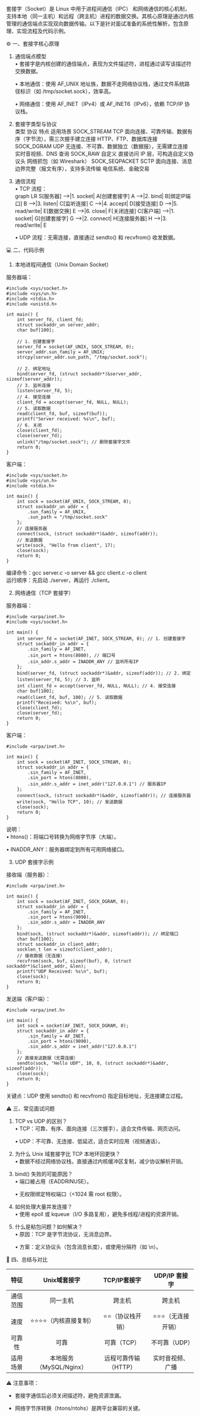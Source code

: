 套接字（Socket）是 Linux 中用于进程间通信（IPC） 和网络通信的核心机制，支持本地（同一主机）和远程（跨主机）进程的数据交换。其核心原理是通过内核管理的通信端点实现双向数据传输。以下是针对面试准备的系统性解析，包含原理、实现流程及代码示例。

⚙️ 一、套接字核心原理

1. 通信端点模型  
   • 套接字是内核创建的通信端点，表现为文件描述符，进程通过读写该描述符交换数据。

   • 本地通信：使用 AF_UNIX 地址族，数据不走网络协议栈，通过文件系统路径标识（如 /tmp/socket.sock），效率高。

   • 网络通信：使用 AF_INET（IPv4）或 AF_INET6（IPv6），依赖 TCP/IP 协议栈。

2. 套接字类型与协议  
   类型 协议 特点 适用场景
SOCK_STREAM TCP 面向连接、可靠传输、数据有序（字节流），需三次握手建立连接 HTTP、FTP、数据库连接
SOCK_DGRAM UDP 无连接、不可靠、数据独立（数据报），无需建立连接 实时音视频、DNS 查询
SOCK_RAW 自定义 直接访问 IP 层，可构造自定义协议头 网络抓包（如 Wireshark）
SOCK_SEQPACKET SCTP 面向连接、消息边界完整（报文有序），支持多流传输 电信系统、金融交易

3. 通信流程  
   • TCP 流程：  
     graph LR
         S[服务器] -->|1. socket| A[创建套接字]
         A -->|2. bind| B[绑定IP端口]
         B -->|3. listen| C[监听连接]
         C -->|4. accept| D[接受连接]
         D -->|5. read/write| E[数据交换]
         E -->|6. close| F[关闭连接]
         C[客户端] -->|1. socket| G[创建套接字]
         G -->|2. connect| H[连接服务器]
         H -->|3. read/write| E
     
   • UDP 流程：无需连接，直接通过 sendto() 和 recvfrom() 收发数据。

💻 二、代码示例

1. 本地进程间通信（Unix Domain Socket）

服务器端：
```
#include <sys/socket.h>
#include <sys/un.h>
#include <stdio.h>
#include <unistd.h>

int main() {
    int server_fd, client_fd;
    struct sockaddr_un server_addr;
    char buf[100];

    // 1. 创建套接字
    server_fd = socket(AF_UNIX, SOCK_STREAM, 0);
    server_addr.sun_family = AF_UNIX;
    strcpy(server_addr.sun_path, "/tmp/socket.sock");

    // 2. 绑定地址
    bind(server_fd, (struct sockaddr*)&server_addr, sizeof(server_addr));
    // 3. 监听连接
    listen(server_fd, 5);
    // 4. 接受连接
    client_fd = accept(server_fd, NULL, NULL);
    // 5. 读取数据
    read(client_fd, buf, sizeof(buf));
    printf("Server received: %s\n", buf);
    // 6. 关闭
    close(client_fd);
    close(server_fd);
    unlink("/tmp/socket.sock"); // 删除套接字文件
    return 0;
}
```

客户端：
```
#include <sys/socket.h>
#include <sys/un.h>
#include <stdio.h>

int main() {
    int sock = socket(AF_UNIX, SOCK_STREAM, 0);
    struct sockaddr_un addr = {
        .sun_family = AF_UNIX,
        .sun_path = "/tmp/socket.sock"
    };
    // 连接服务器
    connect(sock, (struct sockaddr*)&addr, sizeof(addr));
    // 发送数据
    write(sock, "Hello from client", 17);
    close(sock);
    return 0;
}
```
编译命令：gcc server.c -o server && gcc client.c -o client  
运行顺序：先启动 ./server，再运行 ./client。

2. 网络通信（TCP 套接字）

服务器端：
```
#include <arpa/inet.h>
#include <sys/socket.h>

int main() {
    int server_fd = socket(AF_INET, SOCK_STREAM, 0); // 1. 创建套接字
    struct sockaddr_in addr = {
        .sin_family = AF_INET,
        .sin_port = htons(8080), // 端口号
        .sin_addr.s_addr = INADDR_ANY // 监听所有IP
    };
    bind(server_fd, (struct sockaddr*)&addr, sizeof(addr)); // 2. 绑定
    listen(server_fd, 5); // 3. 监听
    int client_fd = accept(server_fd, NULL, NULL); // 4. 接受连接
    char buf[100];
    read(client_fd, buf, 100); // 5. 读取数据
    printf("Received: %s\n", buf);
    close(client_fd);
    close(server_fd);
    return 0;
}
```

客户端：
```
#include <arpa/inet.h>

int main() {
    int sock = socket(AF_INET, SOCK_STREAM, 0);
    struct sockaddr_in addr = {
        .sin_family = AF_INET,
        .sin_port = htons(8080),
        .sin_addr.s_addr = inet_addr("127.0.0.1") // 服务器IP
    };
    connect(sock, (struct sockaddr*)&addr, sizeof(addr)); // 连接服务器
    write(sock, "Hello TCP", 10); // 发送数据
    close(sock);
    return 0;
}
```
说明：  
• htons()：将端口号转换为网络字节序（大端）。  

• INADDR_ANY：服务器绑定到所有可用网络接口。

3. UDP 套接字示例

接收端（服务器）：
```
#include <arpa/inet.h>

int main() {
    int sock = socket(AF_INET, SOCK_DGRAM, 0);
    struct sockaddr_in addr = {
        .sin_family = AF_INET,
        .sin_port = htons(9090),
        .sin_addr.s_addr = INADDR_ANY
    };
    bind(sock, (struct sockaddr*)&addr, sizeof(addr)); // 绑定端口
    char buf[100];
    struct sockaddr_in client_addr;
    socklen_t len = sizeof(client_addr);
    // 接收数据（无连接）
    recvfrom(sock, buf, sizeof(buf), 0, (struct sockaddr*)&client_addr, &len);
    printf("UDP Received: %s\n", buf);
    close(sock);
    return 0;
}
```

发送端（客户端）：
```
#include <arpa/inet.h>

int main() {
    int sock = socket(AF_INET, SOCK_DGRAM, 0);
    struct sockaddr_in addr = {
        .sin_family = AF_INET,
        .sin_port = htons(9090),
        .sin_addr.s_addr = inet_addr("127.0.0.1")
    };
    // 直接发送数据（无需连接）
    sendto(sock, "Hello UDP", 10, 0, (struct sockaddr*)&addr, sizeof(addr));
    close(sock);
    return 0;
}
```
关键点：UDP 使用 sendto() 和 recvfrom() 指定目标地址，无连接建立过程。

⚠️ 三、常见面试问题

1. TCP vs UDP 的区别？  
   • TCP：可靠、有序、面向连接（三次握手），适合文件传输、网页访问。  

   • UDP：不可靠、无连接、低延迟，适合实时应用（视频通话）。

2. 为什么 Unix 域套接字比 TCP 本地环回更快？  
   • 数据不经过网络协议栈，直接通过内核缓冲区复制，减少协议解析开销。

3. bind() 失败的可能原因？  
   • 端口被占用（EADDRINUSE）。  

   • 无权限绑定特权端口（<1024 需 root 权限）。

4. 如何处理大量并发连接？  
   • 使用 epoll 或 kqueue（I/O 多路复用），避免多线程/进程的资源开销。

5. 什么是粘包问题？如何解决？  
   • 原因：TCP 是字节流协议，无消息边界。  

   • 方案：定义协议头（包含消息长度），或使用分隔符（如 \n）。

💎 四、总结与对比

|特征|Unix域套接字 | TCP/IP套接字 | UDP/IP 套接字|
|:---:|:-----------:|:-----------:|:------------:|
|通信范围| 同一主机|  跨主机 |     跨主机|
|速度|  ⭐⭐⭐⭐（内核直接复制）| ⭐⭐（协议栈开销）| ⭐⭐⭐（无连接开销）|
|可靠性| 可靠| 可靠（TCP）| 不可靠（UDP）|
|适用场景 |本地服务（MySQL/Nginx）| 远程可靠传输（HTTP）| 实时音视频、广播|

⚠️ 注意事项：  

- 套接字通信后必须关闭描述符，避免资源泄漏。  

- 网络字节序转换（htons/ntohs）是跨平台兼容的关键。  
